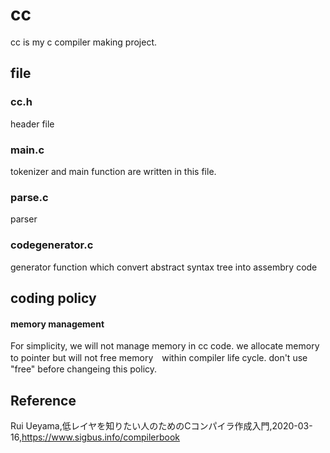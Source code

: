 # cc
cc is my c compiler making project.

## file

### cc.h
header file

### main.c 

tokenizer and main function are written in this file.

### parse.c
parser 

### codegenerator.c
generator function which convert abstract syntax tree into assembry code 

## coding policy

#### memory management 
For simplicity, we will not manage memory in cc code.
we allocate memory to pointer but will not free memory　within  compiler life cycle.
don't use "free" before changeing this policy.






## Reference  
Rui Ueyama,低レイヤを知りたい人のためのCコンパイラ作成入門,2020-03-16,https://www.sigbus.info/compilerbook

